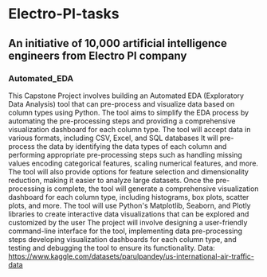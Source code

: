 # Electro-PI-tasks

## An initiative of 10,000 artificial intelligence engineers from Electro PI company

### Automated_EDA

This Capstone Project involves building an Automated EDA (Exploratory Data Analysis) tool
that can pre-process and visualize data based on column types using Python. The tool aims to simplify the EDA process by
automating the pre-processing steps and providing a comprehensive visualization dashboard for each column type.
The tool will accept data in various formats, including CSV, Excel, and SQL databases
 It will pre-process the data by identifying the data types of each column and performing appropriate pre-processing steps such as handling missing values
 encoding categorical features, scaling numerical features, and more. The tool will also provide options for feature selection and dimensionality reduction, making it easier to analyze large datasets. 
 Once the pre-processing is complete, the tool will generate a comprehensive visualization dashboard for each column type, including histograms, box plots, scatter plots, and more.
 The tool will use Python's Matplotlib, Seaborn, and Plotly libraries to create interactive data visualizations that can be explored and customized by the user
 The project will involve designing a user-friendly command-line interface for the tool, implementing data pre-processing steps
 developing visualization dashboards for each column type, and testing and debugging the tool to ensure its functionality. 
 Data: https://www.kaggle.com/datasets/parulpandey/us-international-air-traffic-data

